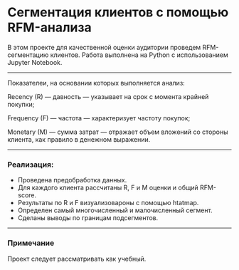 # Сегментация клиентов с помощью RFM-анализа

В этом проекте для качественной оценки аудитории проведем RFM-сегментацию клиентов.
Работа выполнена на Python с использованием Jupyter Notebook.

---

Показателеи, на основании которых выполняется анализ:

Recency (R) — давность — указывает на срок с момента крайней покупки;

Frequency (F) — частота — характеризует частоту покупок;

Monetary (M) — сумма затрат — отражает объем вложений со стороны клиента, как правило в денежном выражении.

---
### Реализация:

- Проведена предобработка данных.
- Для каждого клиента рассчитаны R, F и M оценки и общий RFM-score.
- Результаты по R и F визуализовароны с помощью htatmap.
- Определен самый многочисленный и малочисленный сегмент.
- Сделаны выводы по границам подсегментов.

---

### Примечание
Проект следует рассматривать как учебный.
